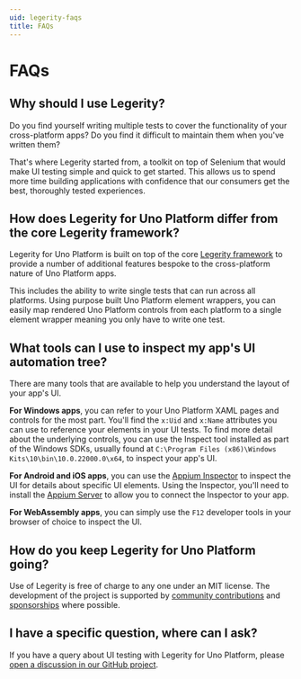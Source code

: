 ```yaml
---
uid: legerity-faqs
title: FAQs
---
```


# FAQs

## Why should I use Legerity?

Do you find yourself writing multiple tests to cover the functionality of your cross-platform apps? Do you find it difficult to maintain them when you've written them?

That's where Legerity started from, a toolkit on top of Selenium that would make UI testing simple and quick to get started. This allows us to spend more time building applications with confidence that our consumers get the best, thoroughly tested experiences.

## How does Legerity for Uno Platform differ from the core Legerity framework?

Legerity for Uno Platform is built on top of the core [Legerity framework](https://made-apps.github.io/legerity/) to provide a number of additional features bespoke to the cross-platform nature of Uno Platform apps.

This includes the ability to write single tests that can run across all platforms. Using purpose built Uno Platform element wrappers, you can easily map rendered Uno Platform controls from each platform to a single element wrapper meaning you only have to write one test.

## What tools can I use to inspect my app's UI automation tree?

There are many tools that are available to help you understand the layout of your app's UI.

**For Windows apps**, you can refer to your Uno Platform XAML pages and controls for the most part. You'll find the `x:Uid` and `x:Name` attributes you can use to reference your elements in your UI tests. To find more detail about the underlying controls, you can use the Inspect tool installed as part of the Windows SDKs, usually found at `C:\Program Files (x86)\Windows Kits\10\bin\10.0.22000.0\x64`, to inspect your app's UI.

**For Android and iOS apps**, you can use the [Appium Inspector](https://github.com/appium/appium-inspector) to inspect the UI for details about specific UI elements. Using the Inspector, you'll need to install the [Appium Server](https://appium.io/) to allow you to connect the Inspector to your app.

**For WebAssembly apps**, you can simply use the `F12` developer tools in your browser of choice to inspect the UI.

## How do you keep Legerity for Uno Platform going?

Use of Legerity is free of charge to any one under an MIT license. The development of the project is supported by [community contributions](https://github.com/MADE-Apps/legerity-uno) and [sponsorships](https://github.com/sponsors/jamesmcroft) where possible.

## I have a specific question, where can I ask?

If you have a query about UI testing with Legerity for Uno Platform, please [open a discussion in our GitHub project](https://github.com/MADE-Apps/legerity-uno/discussions).
